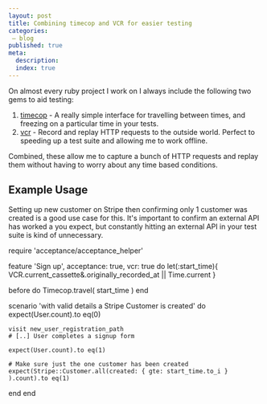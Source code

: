 ```yaml
---
layout: post
title: Combining timecop and VCR for easier testing
categories:
 – blog
published: true
meta:
  description: 
  index: true
---
```


On almost every ruby project I work on I always include the following two gems to aid testing:

1. [timecop](https://github.com/travisjeffery/timecop) - A really simple interface for travelling between times, and freezing on a particular time in your tests.
2. [vcr](https://github.com/vcr/vcr) - Record and replay HTTP requests to the outside world. Perfect to speeding up a test suite and allowing me to work offline.

Combined, these allow me to capture a bunch of HTTP requests and replay them without having to worry about any time based conditions.

## Example Usage

Setting up new customer on Stripe then confirming only 1 customer was created is a good use case for this. It's important to confirm an external API has worked a you expect, but constantly hitting an external API in your test suite is kind of unnecessary.


require 'acceptance/acceptance_helper'

feature 'Sign up', acceptance: true, vcr: true do
  let(:start_time){ VCR.current_cassette&.originally_recorded_at || Time.current }

  before do
    Timecop.travel( start_time )
  end

  scenario 'with valid details a Stripe Customer is created' do
    expect(User.count).to eq(0)

    visit new_user_registration_path
    # [..] User completes a signup form
  
    expect(User.count).to eq(1)

    # Make sure just the one customer has been created
    expect(Stripe::Customer.all(created: { gte: start_time.to_i } ).count).to eq(1)
    
  end
end

